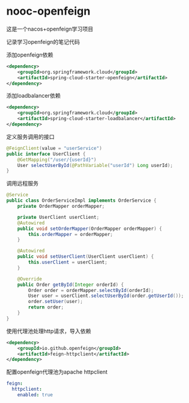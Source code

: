 # nooc-openfeign
这是一个nacos+openfeign学习项目

记录学习openfeign的笔记代码


添加openfeign依赖
```xml
<dependency>
    <groupId>org.springframework.cloud</groupId>
    <artifactId>spring-cloud-starter-openfeign</artifactId>
</dependency>
```

添加loadbalancer依赖
```xml
<dependency>
    <groupId>org.springframework.cloud</groupId>
    <artifactId>spring-cloud-starter-loadbalancer</artifactId>
</dependency>
```
定义服务调用的接口
```java
@FeignClient(value = "userService")
public interface UserClient {
    @GetMapping("/user/{userId}")
    User selectUserById(@PathVariable("userId") Long userId);
}
```

调用远程服务
```java
@Service
public class OrderServiceImpl implements OrderService {
    private OrderMapper orderMapper;

    private UserClient userClient;
    @Autowired
    public void setOrderMapper(OrderMapper orderMapper) {
        this.orderMapper = orderMapper;
    }

    @Autowired
    public void setUserClient(UserClient userClient) {
        this.userClient = userClient;
    }

    @Override
    public Order getById(Integer orderId) {
        Order order = orderMapper.selectById(orderId);
        User user = userClient.selectUserById(order.getUserId());
        order.setUser(user);
        return order;
    }
}
```

使用代理池处理http请求，导入依赖
```xml
<dependency>
    <groupId>io.github.openfeign</groupId>
    <artifactId>feign-httpclient</artifactId>
</dependency>
```

配置openfeign代理池为apache httpclient
```yaml
feign:
  httpclient:
    enabled: true
```